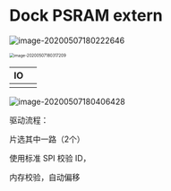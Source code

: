 # Dock PSRAM extern

![image-20200507180222646](#DOCK#PSRAM#Exten.assets/image-20200507180222646.png)



<img src="#DOCK#PSRAM#Exten.assets/image-20200507180317209.png" alt="image-20200507180317209" style="zoom:50%;" />

| IO   |      |
| ---- | ---- |
|      |      |

![image-20200507180406428](#DOCK#PSRAM#Exten.assets/image-20200507180406428.png)



驱动流程：

片选其中一路（2个）

使用标准 SPI 校验 ID， 

内存校验，自动偏移

